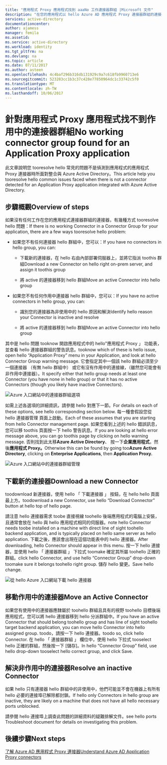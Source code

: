 ```yaml
---
title: "應用程式 Proxy 應用程式找到 aaaNo 工作連接器群組 |Microsoft 文件"
description: "在您的應用程式以 hello Azure AD 應用程式 Proxy 連接器群組的連接器沒有工作時，可能會遇到的問題"
services: active-directory
documentationcenter: 
author: ajamess
manager: femila
ms.assetid: 
ms.service: active-directory
ms.workload: identity
ms.tgt_pltfrm: na
ms.devlang: na
ms.topic: article
ms.date: 07/11/2017
ms.author: asteen
ms.openlocfilehash: 4c4baf296b316db131929c9a7c618fb9960713e6
ms.sourcegitcommit: 523283cc1b3c37c428e77850964dc1c33742c5f0
ms.translationtype: MT
ms.contentlocale: zh-TW
ms.lasthandoff: 10/06/2017
---
```

# <a name="no-working-connector-group-found-for-an-application-proxy-application"></a><span data-ttu-id="2d555-103">針對應用程式 Proxy 應用程式找不到作用中的連接器群組</span><span class="sxs-lookup"><span data-stu-id="2d555-103">No working connector group found for an Application Proxy application</span></span>

<span data-ttu-id="2d555-104">此文章說明您 tooresolve hello 常見的問題不是偵測到應用程式的應用程式 Proxy 連接器時所面對整合與 Azure Active Directory。</span><span class="sxs-lookup"><span data-stu-id="2d555-104">This article help you tooresolve hello common issues faced when there is not a connector detected for an Application Proxy application integrated with Azure Active Directory.</span></span>

## <a name="overview-of-steps"></a><span data-ttu-id="2d555-105">步驟概觀</span><span class="sxs-lookup"><span data-stu-id="2d555-105">Overview of steps</span></span>
<span data-ttu-id="2d555-106">如果沒有任何工作在您的應用程式連接器群組的連接器，有幾種方式 tooresolve hello 問題：</span><span class="sxs-lookup"><span data-stu-id="2d555-106">If there is no working Connector in a Connector Group for your application, there are a few ways tooresolve hello problem:</span></span>

-   <span data-ttu-id="2d555-107">如果您不有任何連接器 hello 群組中，您可以：</span><span class="sxs-lookup"><span data-stu-id="2d555-107">If you have no connectors in hello group, you can:</span></span>

    -   <span data-ttu-id="2d555-108">下載新的連接器，在 hello 右由內部部署伺服器上，並將它指派 toothis 群組</span><span class="sxs-lookup"><span data-stu-id="2d555-108">Download a new Connector on hello right on-prem server, and assign it toothis group</span></span>

    -   <span data-ttu-id="2d555-109">將 active 的連接器移到 hello 群組</span><span class="sxs-lookup"><span data-stu-id="2d555-109">Move an active Connector into hello group</span></span>

-   <span data-ttu-id="2d555-110">如果您不有任何作用中連接器 hello 群組中，您可以：</span><span class="sxs-lookup"><span data-stu-id="2d555-110">If you have no active connectors in hello group, you can:</span></span>

    -   <span data-ttu-id="2d555-111">識別您的連接器為非使用中的 hello 原因和解決</span><span class="sxs-lookup"><span data-stu-id="2d555-111">Identify hello reason your Connector is inactive and resolve</span></span>

    -   <span data-ttu-id="2d555-112">將 active 的連接器移到 hello 群組</span><span class="sxs-lookup"><span data-stu-id="2d555-112">Move an active Connector into hello group</span></span>

<span data-ttu-id="2d555-113">其中是 hello 問題 tooknow 開啟應用程式中的 hello"應用程式 Proxy 」 功能表，並查看 hello 連接器群組的警告訊息。</span><span class="sxs-lookup"><span data-stu-id="2d555-113">tooknow which of these is hello issue, open hello “Application Proxy” menu in your Application, and look at hello Connector Group warning message.</span></span> <span data-ttu-id="2d555-114">它會指定其中一個該 hello 群組必須至少一個連接器 （有無 hello 群組中） 或它有沒有作用中的連接線，（雖然您可能會有非作用中連接器）。</span><span class="sxs-lookup"><span data-stu-id="2d555-114">It specify either that hello group needs at least one Connector (you have none in hello group) or that it has no active Connectors (though you likely have inactive Connectors).</span></span>

   ![Azure 入口網站中的連接器群組選項](./media/application-proxy-connectivity-no-working-connector/no-active-connector.png)

<span data-ttu-id="2d555-116">如需上述各選項的詳細資訊，請參閱 hello 對應下一節。</span><span class="sxs-lookup"><span data-stu-id="2d555-116">For details on each of these options, see hello corresponding section below.</span></span> <span data-ttu-id="2d555-117">每一種會假設您從 hello 連接器管理 頁面上啟動。</span><span class="sxs-lookup"><span data-stu-id="2d555-117">Each of these assumes that you are starting from hello Connector management page.</span></span> <span data-ttu-id="2d555-118">如果您看到上述的 hello 錯誤訊息，您可以移 toothis 頁面按一下 hello 警告訊息。</span><span class="sxs-lookup"><span data-stu-id="2d555-118">If you are looking at hello error message above, you can go toothis page by clicking on hello warning message.</span></span> <span data-ttu-id="2d555-119">否則找到此太移**Azure Active Directory**、 按一下**企業應用程式**，然後**應用程式 Proxy。**</span><span class="sxs-lookup"><span data-stu-id="2d555-119">Otherwise this can be found by going too**Azure Active Directory**, clicking on **Enterprise Applications**, then **Application Proxy.**</span></span>

   ![Azure 入口網站中的連接器群組管理](./media/application-proxy-connectivity-no-working-connector/app-proxy.png)

## <a name="download-a-new-connector"></a><span data-ttu-id="2d555-121">下載新的連接器</span><span class="sxs-lookup"><span data-stu-id="2d555-121">Download a new Connector</span></span>

<span data-ttu-id="2d555-122">toodownload 新連接器，使用 hello 「 下載連接器 」 按鈕，在 hello hello 頁面最上方。</span><span class="sxs-lookup"><span data-stu-id="2d555-122">toodownload a new Connector, use hello “Download Connector” button at hello top of hello page.</span></span>

<span data-ttu-id="2d555-123">請注意 hello 連接器需求 toobe 直接視線 toohello 後端應用程式的電腦上安裝，且通常會放在 hello 與 hello 應用程式相同的伺服器。</span><span class="sxs-lookup"><span data-stu-id="2d555-123">note hello Connector needs toobe installed on a machine with direct line of sight toohello backend application, and is typically placed on hello same server as hello application.</span></span> <span data-ttu-id="2d555-124">下載之後，應該會出現在這個功能表中的 hello 連接器。</span><span class="sxs-lookup"><span data-stu-id="2d555-124">After downloading, hello Connector should appear in this menu.</span></span> <span data-ttu-id="2d555-125">按一下 hello 連接器，並使用 hello 「 連接器群組 」 下拉式 toomake 確定其所屬 toohello 正確的群組。</span><span class="sxs-lookup"><span data-stu-id="2d555-125">click hello Connector, and use hello “Connector Group” drop-down toomake sure it belongs toohello right group.</span></span> <span data-ttu-id="2d555-126">儲存 hello 變更。</span><span class="sxs-lookup"><span data-stu-id="2d555-126">Save hello change.</span></span>

   ![從 hello Azure 入口網站下載 hello 連接器](./media/application-proxy-connectivity-no-working-connector/download-connector.png)
   
## <a name="move-an-active-connector"></a><span data-ttu-id="2d555-128">移動作用中的連接器</span><span class="sxs-lookup"><span data-stu-id="2d555-128">Move an Active Connector</span></span>

<span data-ttu-id="2d555-129">如果您有使用中的連接器應隸屬於 toohello 群組且具有的視野 toohello 目標後端應用程式，您可以將 hello 連接器移到 hello 分派群組中。</span><span class="sxs-lookup"><span data-stu-id="2d555-129">If you have an active Connector that should belong toohello group and has line of sight toohello target backend application, you can move hello Connector into hello assigned group.</span></span> <span data-ttu-id="2d555-130">toodo，請按一下 hello 連接器。</span><span class="sxs-lookup"><span data-stu-id="2d555-130">toodo so, click hello Connector.</span></span> <span data-ttu-id="2d555-131">在 hello 「 連接器群組 」 欄位中，使用 hello 下拉式 tooselect hello 正確的群組，然後按一下 [儲存]。</span><span class="sxs-lookup"><span data-stu-id="2d555-131">In hello “Connector Group” field, use hello drop-down tooselect hello correct group, and click Save.</span></span>

## <a name="resolve-an-inactive-connector"></a><span data-ttu-id="2d555-132">解決非作用中的連接器</span><span class="sxs-lookup"><span data-stu-id="2d555-132">Resolve an inactive Connector</span></span>

<span data-ttu-id="2d555-133">如果 hello 只有連接器 hello 群組中的非使用中，他們可能並不會在機器上有所有 hello 必要的連接埠已解除都封鎖。</span><span class="sxs-lookup"><span data-stu-id="2d555-133">If hello only Connectors in hello group are inactive, they are likely on a machine that does not have all hello necessary ports unblocked.</span></span>

<span data-ttu-id="2d555-134">請參閱 hello 連接埠上調查此問題的詳細資料的疑難排解文件。</span><span class="sxs-lookup"><span data-stu-id="2d555-134">see hello ports Troubleshoot document for details on investigating this problem.</span></span>

## <a name="next-steps"></a><span data-ttu-id="2d555-135">後續步驟</span><span class="sxs-lookup"><span data-stu-id="2d555-135">Next steps</span></span>
[<span data-ttu-id="2d555-136">了解 Azure AD 應用程式 Proxy 連接器</span><span class="sxs-lookup"><span data-stu-id="2d555-136">Understand Azure AD Application Proxy connectors</span></span>](application-proxy-understand-connectors.md)


